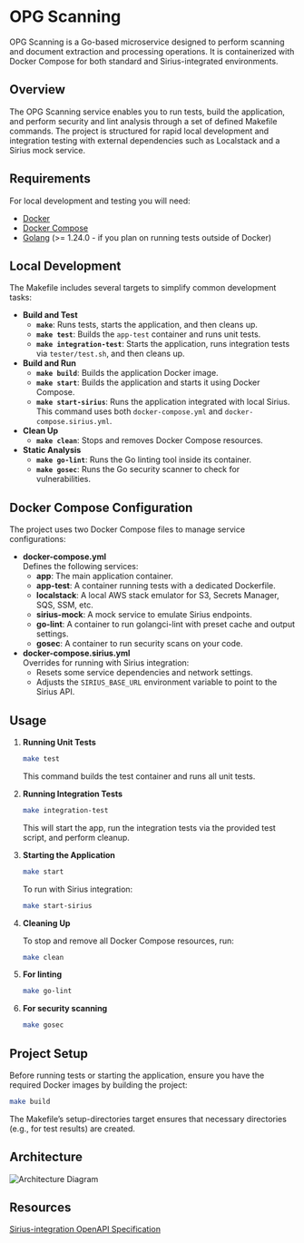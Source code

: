 # OPG Scanning

OPG Scanning is a Go-based microservice designed to perform scanning and document extraction and processing operations. It is containerized with Docker Compose for both standard and Sirius-integrated environments.

## Overview

The OPG Scanning service enables you to run tests, build the application, and perform security and lint analysis through a set of defined Makefile commands. The project is structured for rapid local development and integration testing with external dependencies such as Localstack and a Sirius mock service.

## Requirements

For local development and testing you will need:

- [Docker](https://www.docker.com/get-started)
- [Docker Compose](https://docs.docker.com/compose/install/)
- [Golang](https://golang.org) (>= 1.24.0 - if you plan on running tests outside of Docker)

## Local Development

The Makefile includes several targets to simplify common development tasks:

- **Build and Test**
  - **`make`**: Runs tests, starts the application, and then cleans up.
  - **`make test`**: Builds the `app-test` container and runs unit tests.
  - **`make integration-test`**: Starts the application, runs integration tests via `tester/test.sh`, and then cleans up.
- **Build and Run**
  - **`make build`**: Builds the application Docker image.
  - **`make start`**: Builds the application and starts it using Docker Compose.
  - **`make start-sirius`**: Runs the application integrated with local Sirius. This command uses both `docker-compose.yml` and `docker-compose.sirius.yml`.
- **Clean Up**
  - **`make clean`**: Stops and removes Docker Compose resources.
- **Static Analysis**
  - **`make go-lint`**: Runs the Go linting tool inside its container.
  - **`make gosec`**: Runs the Go security scanner to check for vulnerabilities.

## Docker Compose Configuration

The project uses two Docker Compose files to manage service configurations:

- **docker-compose.yml**  
  Defines the following services:
  - **app**: The main application container.
  - **app-test**: A container running tests with a dedicated Dockerfile.
  - **localstack**: A local AWS stack emulator for S3, Secrets Manager, SQS, SSM, etc.
  - **sirius-mock**: A mock service to emulate Sirius endpoints.
  - **go-lint**: A container to run golangci-lint with preset cache and output settings.
  - **gosec**: A container to run security scans on your code.
- **docker-compose.sirius.yml**  
  Overrides for running with Sirius integration:
  - Resets some service dependencies and network settings.
  - Adjusts the `SIRIUS_BASE_URL` environment variable to point to the Sirius API.

## Usage

1. **Running Unit Tests**

   ```bash
   make test
   ```

   This command builds the test container and runs all unit tests.

2. **Running Integration Tests**

   ```bash
   make integration-test
   ```

   This will start the app, run the integration tests via the provided test script, and perform cleanup.

3. **Starting the Application**

   ```bash
   make start
   ```

   To run with Sirius integration:

   ```bash
   make start-sirius
   ```

4. **Cleaning Up**

   To stop and remove all Docker Compose resources, run:

   ```bash
   make clean
   ```

5. **For linting**

   ```bash
   make go-lint
   ```

6. **For security scanning**
   ```bash
   make gosec
   ```

## Project Setup

Before running tests or starting the application, ensure you have the required Docker images by building the project:

```bash
make build
```

The Makefile’s setup-directories target ensures that necessary directories (e.g., for test results) are created.

## Architecture

![Architecture Diagram](docs/architecture/diagrams/scanning-api.svg)

## Resources

[Sirius-integration OpenAPI Specification](docker/sirius/openapi.yaml)
